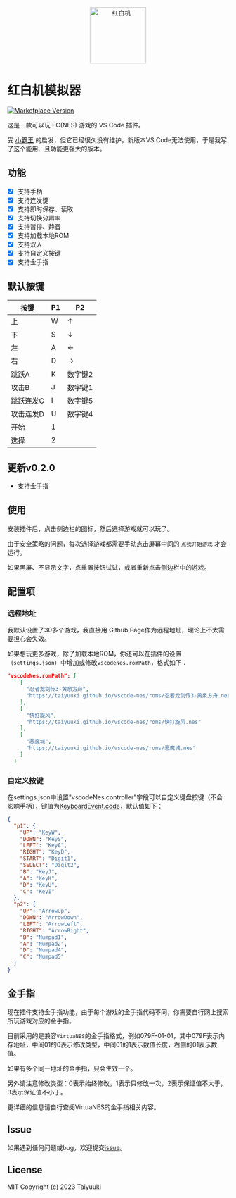 <center><img alt="红白机" width="128px" src="https://taiyuuki.gallerycdn.vsassets.io/extensions/taiyuuki/vscode-nes/0.0.6/1685968691107/Microsoft.VisualStudio.Services.Icons.Default"></center>

# 红白机模拟器

<a href="https://marketplace.visualstudio.com/items?itemName=taiyuuki.vscode-nes">
<img alt="Marketplace Version" src="https://img.shields.io/visual-studio-marketplace/v/taiyuuki.vscode-nes?color=%0eb0c9&label=Marketplace&logo=visual%20studio%20code"></a>

这是一款可以玩 FC(NES) 游戏的 VS Code 插件。

受 [小霸王](https://marketplace.visualstudio.com/items?itemName=gamedilong.anes) 的启发，但它已经很久没有维护，新版本VS Code无法使用，于是我写了这个能用、且功能更强大的版本。

## 功能

- [x] 支持手柄
- [x] 支持连发键
- [x] 支持即时保存、读取
- [x] 支持切换分辨率
- [x] 支持暂停、静音
- [x] 支持加载本地ROM
- [x] 支持双人
- [x] 支持自定义按键
- [x] 支持金手指

## 默认按键

| 按键      | P1   | P2      |
| --------- | ---- | ------- |
| 上        | W    | ↑       |
| 下        | S    | ↓       |
| 左        | A    | ←       |
| 右        | D    | →       |
| 跳跃A     | K    | 数字键2 |
| 攻击B     | J    | 数字键1 |
| 跳跃连发C | I    | 数字键5 |
| 攻击连发D | U    | 数字键4 |
| 开始      | 1    |         |
| 选择      | 2    |         |

## 更新v0.2.0

- 支持金手指

## 使用

安装插件后，点击侧边栏的图标，然后选择游戏就可以玩了。

由于安全策略的问题，每次选择游戏都需要手动点击屏幕中间的 `点我开始游戏` 才会运行。

如果黑屏、不显示文字，点重置按钮试试，或者重新点击侧边栏中的游戏。

## 配置项

### 远程地址

我默认设置了30多个游戏，我直接用 Github Page作为远程地址，理论上不太需要担心会失效。

如果想玩更多游戏，除了加载本地ROM，你还可以在插件的设置（`settings.json`）中增加或修改`vscodeNes.romPath`，格式如下：

```json
"vscodeNes.romPath": [
    [
      "忍者龙剑传3-黄泉方舟",
      "https://taiyuuki.github.io/vscode-nes/roms/忍者龙剑传3-黄泉方舟.nes"
    ],
    [
      "快打旋风",
      "https://taiyuuki.github.io/vscode-nes/roms/快打旋风.nes"
    ],
    [
      "恶魔城",
      "https://taiyuuki.github.io/vscode-nes/roms/恶魔城.nes"
    ]
  ]
```

### 自定义按键

在settings.json中设置"vscodeNes.controller"字段可以自定义键盘按键（不会影响手柄），键值为[KeyboardEvent.code](https://developer.mozilla.org/zh-CN/docs/Web/API/KeyboardEvent/code)，默认值如下：

```json
{
  "p1": {
    "UP": "KeyW",
    "DOWN": "KeyS",
    "LEFT": "KeyA",
    "RIGHT": "KeyD",
    "START": "Digit1",
    "SELECT": "Digit2",
    "B": "KeyJ",
    "A": "KeyK",
    "D": "KeyU",
    "C": "KeyI"
  },
  "p2": {
    "UP": "ArrowUp",
    "DOWN": "ArrowDown",
    "LEFT": "ArrowLeft",
    "RIGHT": "ArrowRight",
    "B": "Numpad1",
    "A": "Numpad2",
    "D": "Numpad4",
    "C": "Numpad5"
  }
}
```

## 金手指

现在插件支持金手指功能，由于每个游戏的金手指代码不同，你需要自行网上搜索所玩游戏对应的金手指。

目前采用的是兼容`VirtuaNES`的金手指格式，例如079F-01-01，其中079F表示内存地址，中间01的0表示修改类型，中间01的1表示数值长度，右侧的01表示数值。

如果有多个同一地址的金手指，只会生效一个。

另外请注意修改类型：0表示始终修改，1表示只修改一次，2表示保证值不大于，3表示保证值不小于。

更详细的信息请自行查阅VirtuaNES的金手指相关内容。

## Issue

如果遇到任何问题或bug，欢迎提交[issue](https://github.com/taiyuuki/vscode-nes/issues)。

## License

MIT Copyright (c) 2023 Taiyuuki